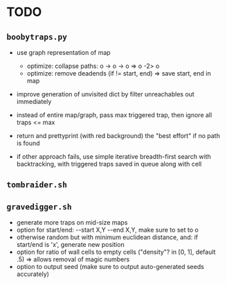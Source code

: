 # TODO

## `boobytraps.py`
* use graph representation of map
    * optimize: collapse paths: o -> o -> o => o -2> o
    * optimize: remove deadends (if != start, end) => save start, end in map
* improve generation of unvisited dict by filter unreachables out immediately
* instead of entire map/graph, pass max triggered trap, then ignore all traps <= max
* return and prettyprint (with red background) the "best effort" if no path is found

* if other approach fails, use simple iterative breadth-first search with backtracking, with triggered traps saved in queue along with cell

## `tombraider.sh`

## `gravedigger.sh`
* generate more traps on mid-size maps
* option for start/end: --start X,Y --end X,Y, make sure to set to o
* otherwise random but with minimum euclidean distance, and: if start/end is 'x', generate new position
* option for ratio of wall cells to empty cells ("density"? in [0, 1], default .5) => allows removal of magic numbers
* option to output seed (make sure to output auto-generated seeds accurately)
